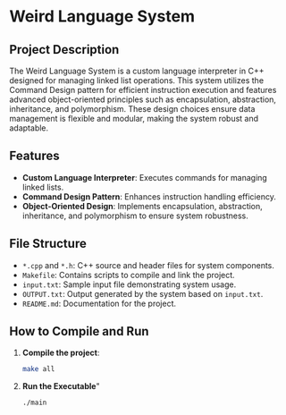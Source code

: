 # Weird Language System

## Project Description
The Weird Language System is a custom language interpreter in C++ designed for managing linked list operations. This system utilizes the Command Design pattern for efficient instruction execution and features advanced object-oriented principles such as encapsulation, abstraction, inheritance, and polymorphism. These design choices ensure data management is flexible and modular, making the system robust and adaptable.

## Features
- **Custom Language Interpreter**: Executes commands for managing linked lists.
- **Command Design Pattern**: Enhances instruction handling efficiency.
- **Object-Oriented Design**: Implements encapsulation, abstraction, inheritance, and polymorphism to ensure system robustness.

## File Structure
- `*.cpp` and `*.h`: C++ source and header files for system components.
- `Makefile`: Contains scripts to compile and link the project.
- `input.txt`: Sample input file demonstrating system usage.
- `OUTPUT.txt`: Output generated by the system based on `input.txt`.
- `README.md`: Documentation for the project.

## How to Compile and Run
1. **Compile the project**:
   ```bash
   make all
2. **Run the Executable**"  
   ```bash
   ./main
